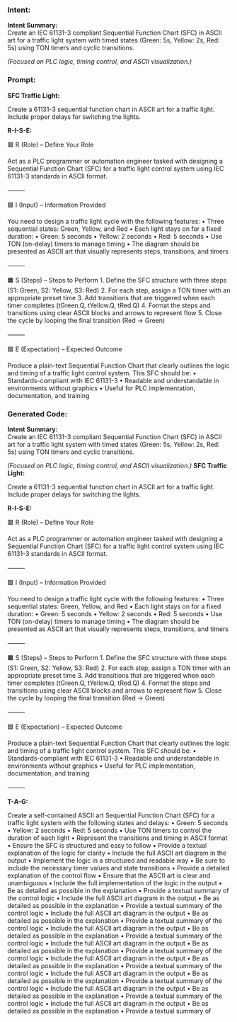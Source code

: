 ### Intent:
**Intent Summary:**  
Create an IEC 61131-3 compliant Sequential Function Chart (SFC) in ASCII art for a traffic light system with timed states (Green: 5s, Yellow: 2s, Red: 5s) using TON timers and cyclic transitions.  

*(Focused on PLC logic, timing control, and ASCII visualization.)*

### Prompt:
**SFC Traffic Light:**

Create a 61131-3 sequential function chart in ASCII art for a traffic light. Include proper delays for switching the lights.

**R-I-S-E:**

🟥 R (Role) – Define Your Role

Act as a PLC programmer or automation engineer tasked with designing a Sequential Function Chart (SFC) for a traffic light control system using IEC 61131-3 standards in ASCII format.

⸻

🟩 I (Input) – Information Provided

You need to design a traffic light cycle with the following features:
	•	Three sequential states: Green, Yellow, and Red
	•	Each light stays on for a fixed duration:
	•	Green: 5 seconds
	•	Yellow: 2 seconds
	•	Red: 5 seconds
	•	Use TON (on-delay) timers to manage timing
	•	The diagram should be presented as ASCII art that visually represents steps, transitions, and timers

⸻

🟧 S (Steps) – Steps to Perform
	1.	Define the SFC structure with three steps (S1: Green, S2: Yellow, S3: Red)
	2.	For each step, assign a TON timer with an appropriate preset time
	3.	Add transitions that are triggered when each timer completes (tGreen.Q, tYellow.Q, tRed.Q)
	4.	Format the steps and transitions using clear ASCII blocks and arrows to represent flow
	5.	Close the cycle by looping the final transition (Red → Green)

⸻

🟦 E (Expectation) – Expected Outcome

Produce a plain-text Sequential Function Chart that clearly outlines the logic and timing of a traffic light control system. This SFC should be:
	•	Standards-compliant with IEC 61131-3
	•	Readable and understandable in environments without graphics
	•	Useful for PLC implementation, documentation, and training

### Generated Code:
**Intent Summary:**  
Create an IEC 61131-3 compliant Sequential Function Chart (SFC) in ASCII art for a traffic light system with timed states (Green: 5s, Yellow: 2s, Red: 5s) using TON timers and cyclic transitions.  

*(Focused on PLC logic, timing control, and ASCII visualization.)*
**SFC Traffic Light:**

Create a 61131-3 sequential function chart in ASCII art for a traffic light. Include proper delays for switching the lights.

**R-I-S-E:**

🟥 R (Role) – Define Your Role

Act as a PLC programmer or automation engineer tasked with designing a Sequential Function Chart (SFC) for a traffic light control system using IEC 61131-3 standards in ASCII format.

⸻

🟩 I (Input) – Information Provided

You need to design a traffic light cycle with the following features:
	•	Three sequential states: Green, Yellow, and Red
	•	Each light stays on for a fixed duration:
	•	Green: 5 seconds
	•	Yellow: 2 seconds
	•	Red: 5 seconds
	•	Use TON (on-delay) timers to manage timing
	•	The diagram should be presented as ASCII art that visually represents steps, transitions, and timers

⸻

🟧 S (Steps) – Steps to Perform
	1.	Define the SFC structure with three steps (S1: Green, S2: Yellow, S3: Red)
	2.	For each step, assign a TON timer with an appropriate preset time
	3.	Add transitions that are triggered when each timer completes (tGreen.Q, tYellow.Q, tRed.Q)
	4.	Format the steps and transitions using clear ASCII blocks and arrows to represent flow
	5.	Close the cycle by looping the final transition (Red → Green)

⸻

🟦 E (Expectation) – Expected Outcome

Produce a plain-text Sequential Function Chart that clearly outlines the logic and timing of a traffic light control system. This SFC should be:
	•	Standards-compliant with IEC 61131-3
	•	Readable and understandable in environments without graphics
	•	Useful for PLC implementation, documentation, and training

⸻

**T-A-G:**

Create a self-contained ASCII art Sequential Function Chart (SFC) for a traffic light system with the following states and delays:
	•	Green: 5 seconds
	•	Yellow: 2 seconds
	•	Red: 5 seconds
	•	Use TON timers to control the duration of each light
	•	Represent the transitions and timing in ASCII format
	•	Ensure the SFC is structured and easy to follow
	•	Provide a textual explanation of the logic for clarity
	•	Include the full ASCII art diagram in the output
	•	Implement the logic in a structured and readable way
	•	Be sure to include the necessary timer values and state transitions
	•	Provide a detailed explanation of the control flow
	•	Ensure that the ASCII art is clear and unambiguous
	•	Include the full implementation of the logic in the output
	•	Be as detailed as possible in the explanation
	•	Provide a textual summary of the control logic
	•	Include the full ASCII art diagram in the output
	•	Be as detailed as possible in the explanation
	•	Provide a textual summary of the control logic
	•	Include the full ASCII art diagram in the output
	•	Be as detailed as possible in the explanation
	•	Provide a textual summary of the control logic
	•	Include the full ASCII art diagram in the output
	•	Be as detailed as possible in the explanation
	•	Provide a textual summary of the control logic
	•	Include the full ASCII art diagram in the output
	•	Be as detailed as possible in the explanation
	•	Provide a textual summary of the control logic
	•	Include the full ASCII art diagram in the output
	•	Be as detailed as possible in the explanation
	•	Provide a textual summary of the control logic
	•	Include the full ASCII art diagram in the output
	•	Be as detailed as possible in the explanation
	•	Provide a textual summary of the control logic
	•	Include the full ASCII art diagram in the output
	•	Be as detailed as possible in the explanation
	•	Provide a textual summary of the control logic
	•	Include the full ASCII art diagram in the output
	•	Be as detailed as possible in the explanation
	•	Provide a textual summary of
